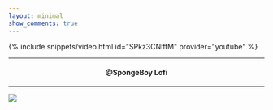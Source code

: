 ```yaml
---
layout: minimal
show_comments: true
---
```


{% include snippets/video.html id="SPkz3CNlftM" provider="youtube" %}

---

<h4> <p align="center"> @SpongeBoy Lofi </p> </h4>

---

![](https://is.gd/uVvIMS)
